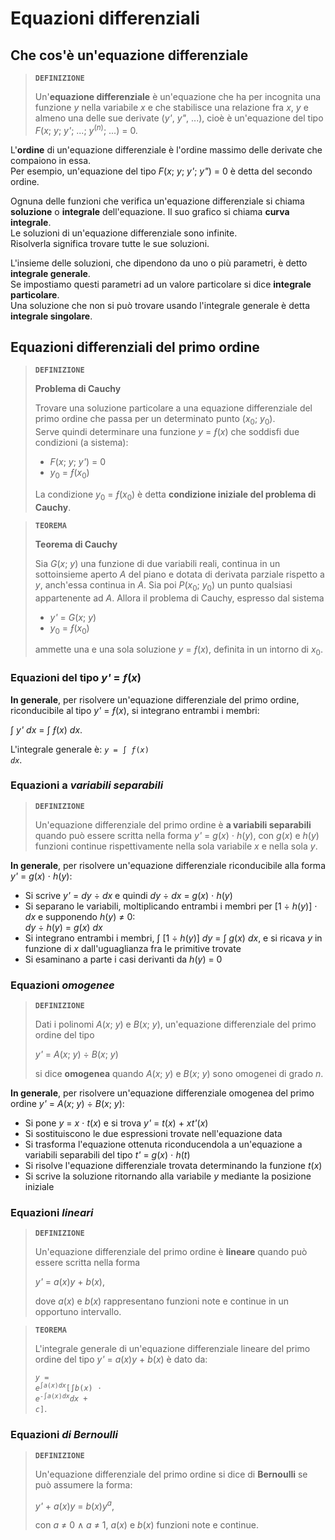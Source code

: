 # Equazioni differenziali

## Che cos'è un'equazione differenziale

> **`DEFINIZIONE`**
> 
> Un'**equazione differenziale** è un'equazione che ha per incognita una funzione *y* nella variabile *x* e che stabilisce una relazione fra *x*, *y* e almeno una delle sue derivate (*y'*, *y"*, ...), cioè è un'equazione del tipo *F*(*x*; *y*; *y'*; ...; *y*<sup>(<i>n</i>)</sup>; ...) = 0.

L'**ordine** di un'equazione differenziale è l'ordine massimo delle derivate che compaiono in essa.\
Per esempio, un'equazione del tipo *F*(*x*; *y*; *y'*; *y"*) = 0 è detta del secondo ordine.

Ognuna delle funzioni che verifica un'equazione differenziale si chiama **soluzione** o **integrale** dell'equazione. Il suo grafico si chiama **curva integrale**.\
Le soluzioni di un'equazione differenziale sono infinite.\
Risolverla significa trovare tutte le sue soluzioni.

L'insieme delle soluzioni, che dipendono da uno o più parametri, è detto **integrale generale**.\
Se impostiamo questi parametri ad un valore particolare si dice **integrale particolare**.\
Una soluzione che non si può trovare usando l'integrale generale è detta **integrale singolare**.

## Equazioni differenziali del primo ordine

> **`DEFINIZIONE`**
> 
> **Problema di Cauchy**
> 
> Trovare una soluzione particolare a una equazione differenziale del primo ordine che passa per un determinato punto (*x*<sub>0</sub>; *y*<sub>0</sub>).\
> Serve quindi determinare una funzione *y* = *&fnof;*(*x*) che soddisfi due condizioni (a sistema):
> - *F*(*x*; *y*; *y'*) = 0
> - *y*<sub>0</sub> = *&fnof;*(*x*<sub>0</sub>)
> 
> La condizione *y*<sub>0</sub> = *&fnof;*(*x*<sub>0</sub>) è detta **condizione iniziale del problema di Cauchy**.

> **`TEOREMA`**
> 
> **Teorema di Cauchy**
> 
> Sia *G*(*x*; *y*) una funzione di due variabili reali, continua in un sottoinsieme aperto *A* del piano e dotata di derivata parziale rispetto a *y*, anch'essa continua in *A*. Sia poi *P*(*x*<sub>0</sub>; *y*<sub>0</sub>) un punto qualsiasi appartenente ad *A*. Allora il problema di Cauchy, espresso dal sistema
> - *y'* = *G*(*x*; *y*)
> - *y*<sub>0</sub> = *&fnof;*(*x*<sub>0</sub>)
> 
> ammette una e una sola soluzione *y* = *&fnof;*(*x*), definita in un intorno di *x*<sub>0</sub>.

### Equazioni del tipo *y'* = *&fnof;*(*x*)

**In generale**, per risolvere un'equazione differenziale del primo ordine, riconducibile al tipo *y'* = *&fnof;*(*x*), si integrano entrambi i membri:

&int; *y'* *dx* = &int; *&fnof;*(*x*) *dx*.

L'integrale generale è: <code><i>y</i> = &int; <i>&fnof;</i>(<i>x</i>) <i>dx</i></code>.

### Equazioni a *variabili separabili*

> **`DEFINIZIONE`**
> 
> Un'equazione differenziale del primo ordine è **a variabili separabili** quando può essere scritta nella forma *y'* = *g*(*x*) &sdot; *h*(*y*), con *g*(*x*) e *h*(*y*) funzioni continue rispettivamente nella sola variabile *x* e nella sola *y*.

**In generale**, per risolvere un'equazione differenziale riconducibile alla forma *y'* = *g*(*x*) &sdot; *h*(*y*):
- Si scrive *y'* = *dy* &divide; *dx* e quindi *dy* &divide; *dx* = *g*(*x*) &sdot; *h*(*y*)
- Si separano le variabili, moltiplicando entrambi i membri per \[1 &divide; *h*(*y*)\] &sdot; *dx* e supponendo *h*(*y*) &ne; 0:\
  *dy* &divide; *h*(*y*) = *g*(*x*) *dx*
- Si integrano entrambi i membri, &int; \[1 &divide; *h*(*y*)] *dy* = &int; *g*(*x*) *dx*, e si ricava *y* in funzione di *x* dall'uguaglianza fra le primitive trovate
- Si esaminano a parte i casi derivanti da *h*(*y*) = 0

### Equazioni *omogenee*

> **`DEFINIZIONE`**
> 
> Dati i polinomi *A*(*x*; *y*) e *B*(*x*; *y*), un'equazione differenziale del primo ordine del tipo
> 
> *y'* = *A*(*x*; *y*) &divide; *B*(*x*; *y*)
> 
> si dice **omogenea** quando *A*(*x*; *y*) e *B*(*x*; *y*) sono omogenei di grado *n*.

**In generale**, per risolvere un'equazione differenziale omogenea del primo ordine *y'* = *A*(*x*; *y*) &divide; *B*(*x*; *y*):
- Si pone *y* = *x* &sdot; *t*(*x*) e si trova *y'* = *t*(*x*) + *xt'*(*x*)
- Si sostituiscono le due espressioni trovate nell'equazione data
- Si trasforma l'equazione ottenuta riconducendola a un'equazione a variabili separabili del tipo *t'* = *g*(*x*) &sdot; *h*(*t*)
- Si risolve l'equazione differenziale trovata determinando la funzione *t*(*x*)
- Si scrive la soluzione ritornando alla variabile *y* mediante la posizione iniziale

### Equazioni *lineari*

> **`DEFINIZIONE`**
> 
> Un'equazione differenziale del primo ordine è **lineare** quando può essere scritta nella forma
> 
> *y'* = *a*(*x*)*y* + *b*(*x*),
> 
> dove *a*(*x*) e *b*(*x*) rappresentano funzioni note e continue in un opportuno intervallo.

> **`TEOREMA`**
> 
> L'integrale generale di un'equazione differenziale lineare del primo ordine del tipo *y'* = *a*(*x*)*y* + *b*(*x*) è dato da:
> 
> <code><i>y</i> = <i>e</i><sup>&int;<i>a</i>(<i>x</i>)<i>dx</i></sup>\[&int;<i>b</i>(<i>x</i>) &sdot; <i>e</i><sup>-&int;<i>a</i>(<i>x</i>)<i>dx</i></sup><i>dx</i> + <i>c</i>\]</code>.

### Equazioni *di Bernoulli*

> **`DEFINIZIONE`**
> 
> Un'equazione differenziale del primo ordine si dice di **Bernoulli** se può assumere la forma:
> 
> *y'* + *a*(*x*)*y* = *b*(*x*)*y*<sup><i>a</i></sup>,
> 
> con *a* &ne; 0 &and; *a* &ne; 1, *a*(*x*) e *b*(*x*) funzioni note e continue.
